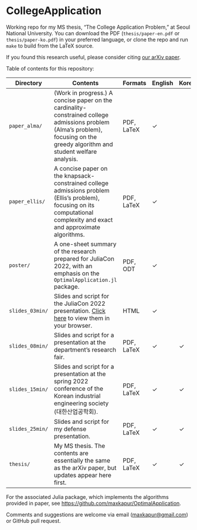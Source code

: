# CollegeApplication
Working repo for my MS thesis, “The College Application Problem,” at Seoul National University. You can download the PDF (`thesis/paper-en.pdf` or `thesis/paper-ko.pdf`) in your preferred language, or clone the repo and run `make` to build from the LaTeX source.

If you found this research useful, please consider citing [our arXiv paper](https://arxiv.org/abs/2205.01869).

Table of contents for this repository:

| Directory | Contents | Formats | English | Korean | Coauthors |
|-----------|----------|---------|---------|--------|-----------|
| `paper_alma/`   |  (Work in progress.) A concise paper on the cardinality-constrained college admissions problem (Alma’s problem), focusing on the greedy algorithm and student welfare analysis. | PDF, LaTeX | ✓ | | Yim Seho, Sung-Pil Hong | 
| `paper_ellis/`  |  A concise paper on the knapsack-constrained college admissions problem (Ellis’s problem), focusing on its computational complexity and exact and approximate algorithms. | PDF, LaTeX | ✓ | ||
| `poster/`       |  A one-sheet summary of the research prepared for JuliaCon 2022, with an emphasis on the `OptimalApplication.jl` package. | PDF, ODT | ✓ | ||
| `slides_03min/` |  Slides and script for the JuliaCon 2022 presentation. [Click here](https://maxkapur.com/CollegeApplication/) to view them in your browser. | HTML | ✓ | ||
| `slides_08min/` |  Slides and script for a presentation at the department’s research fair. | PDF, LaTeX | ✓ | ✓ ||
| `slides_15min/` |  Slides and script for a presentation at the spring 2022 conference of the Korean industrial engineering society (대한산업공학회). | PDF, LaTeX | ✓ | ✓ ||
| `slides_25min/` |  Slides and script for my defense presentation. | PDF, LaTeX | ✓ | ✓ ||
| `thesis/`       |  My MS thesis. The contents are essentially the same as the arXiv paper, but updates appear here first. | PDF, LaTeX | ✓ | ✓ ||

For the associated Julia package, which implements the algorithms provided in paper, see https://github.com/maxkapur/OptimalApplication.

Comments and suggestions are welcome via email ([maxkapur@gmail.com](mailto:maxkapur@gmail.com)) or GitHub pull request.
